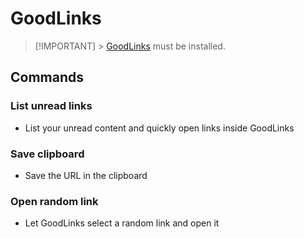 # GoodLinks

> [!IMPORTANT] > [GoodLinks](https://goodlinks.app) must be installed.

## Commands

### List unread links

- List your unread content and quickly open links inside GoodLinks

### Save clipboard

- Save the URL in the clipboard

### Open random link

- Let GoodLinks select a random link and open it
